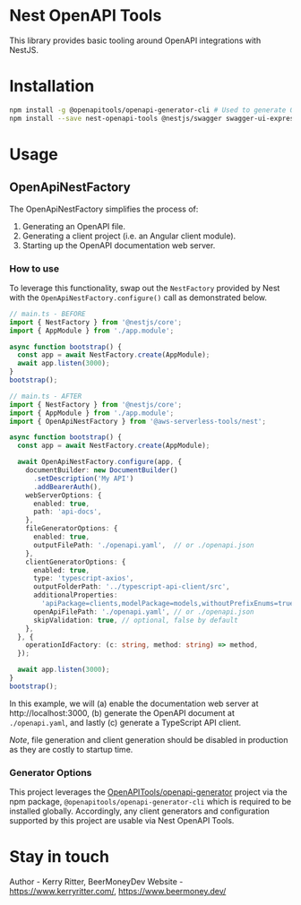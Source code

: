 # Nest OpenAPI Tools

This library provides basic tooling around OpenAPI integrations with NestJS.

# Installation

```bash
npm install -g @openapitools/openapi-generator-cli # Used to generate OpenAPI clients from documents.
npm install --save nest-openapi-tools @nestjs/swagger swagger-ui-express
```

# Usage

## OpenApiNestFactory

The OpenApiNestFactory simplifies the process of:

1. Generating an OpenAPI file.
2. Generating a client project (i.e. an Angular client module).
3. Starting up the OpenAPI documentation web server.

### How to use

To leverage this functionality, swap out the `NestFactory` provided by Nest with the `OpenApiNestFactory.configure()` call as demonstrated below.

```ts
// main.ts - BEFORE
import { NestFactory } from '@nestjs/core';
import { AppModule } from './app.module';

async function bootstrap() {
  const app = await NestFactory.create(AppModule);
  await app.listen(3000);
}
bootstrap();
```

```ts
// main.ts - AFTER
import { NestFactory } from '@nestjs/core';
import { AppModule } from './app.module';
import { OpenApiNestFactory } from '@aws-serverless-tools/nest';

async function bootstrap() {
  const app = await NestFactory.create(AppModule);

  await OpenApiNestFactory.configure(app, {
    documentBuilder: new DocumentBuilder()
      .setDescription('My API')
      .addBearerAuth(),
    webServerOptions: {
      enabled: true,
      path: 'api-docs',
    },
    fileGeneratorOptions: {
      enabled: true,
      outputFilePath: './openapi.yaml',  // or ./openapi.json
    },
    clientGeneratorOptions: {
      enabled: true,
      type: 'typescript-axios',
      outputFolderPath: '../typescript-api-client/src',
      additionalProperties:
        'apiPackage=clients,modelPackage=models,withoutPrefixEnums=true,withSeparateModelsAndApi=true',
      openApiFilePath: './openapi.yaml', // or ./openapi.json
      skipValidation: true, // optional, false by default
    },
  }, {
    operationIdFactory: (c: string, method: string) => method,
  });

  await app.listen(3000);
}
bootstrap();
```

In this example, we will (a) enable the documentation web server at http://localhost:3000, (b) generate the OpenAPI document at `./openapi.yaml`, and lastly (c) generate a TypeScript API client.

*Note*, file generation and client generation should be disabled in production as they are costly to startup time.

### Generator Options

This project leverages the [OpenAPITools/openapi-generator](https://github.com/OpenAPITools/openapi-generator) project via the npm package, `@openapitools/openapi-generator-cli` which is required to be installed globally. Accordingly, any client generators and configuration supported by this project are usable via Nest OpenAPI Tools.

# Stay in touch

Author - Kerry Ritter, BeerMoneyDev
Website - https://www.kerryritter.com/, https://www.beermoney.dev/